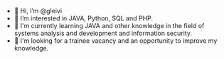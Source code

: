 - 👋 Hi, I’m @gleivi 
- 👀 I’m interested in JAVA, Python, SQL and PHP.
- 🌱 I'm currently learning JAVA and other knowledge in the field of systems analysis and development and information security.
- 💞️ I'm looking for a trainee vacancy and an opportunity to improve my knowledge.

<!---
gleivi/gleivi is a ✨ special ✨ repository because its `README.md` (this file) appears on your GitHub profile.
You can click the Preview link to take a look at your changes.
--->
